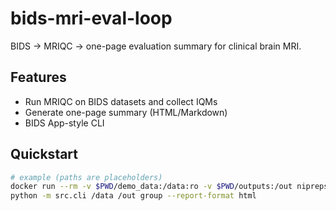 # bids-mri-eval-loop

BIDS -> MRIQC -> one-page evaluation summary for clinical brain MRI.

## Features

- Run MRIQC on BIDS datasets and collect IQMs
- Generate one-page summary (HTML/Markdown)
- BIDS App-style CLI

## Quickstart

```bash
# example (paths are placeholders)
docker run --rm -v $PWD/demo_data:/data:ro -v $PWD/outputs:/out nipreps/mriqc:latest /data /out participant
python -m src.cli /data /out group --report-format html
```
